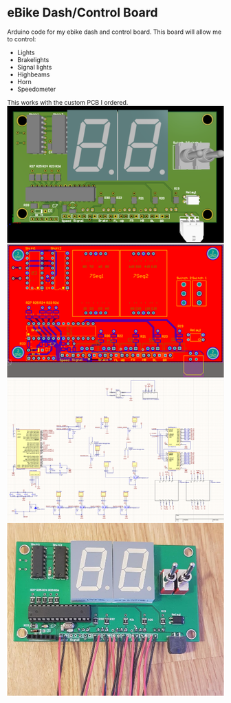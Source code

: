 # eBike Dash/Control Board

Arduino code for my ebike dash and control board.
This board will allow me to control:
  - Lights
  - Brakelights
  - Signal lights
  - Highbeams
  - Horn
  - Speedometer
  
This works with the custom PCB I ordered.
![PCB 3D](https://github.com/BTipold/eBike-Control-Board/blob/master/eBike_PCB.png)
![PCB 2D](https://github.com/BTipold/eBike-Control-Board/blob/master/eBike_PCB_2.png)
![Schematic](https://github.com/BTipold/eBike-Control-Board/blob/master/eBike_Schematic.png)
![PCB Photo](https://github.com/BTipold/eBike-Control-Board/blob/master/eBike_PCB_3.jpg)
